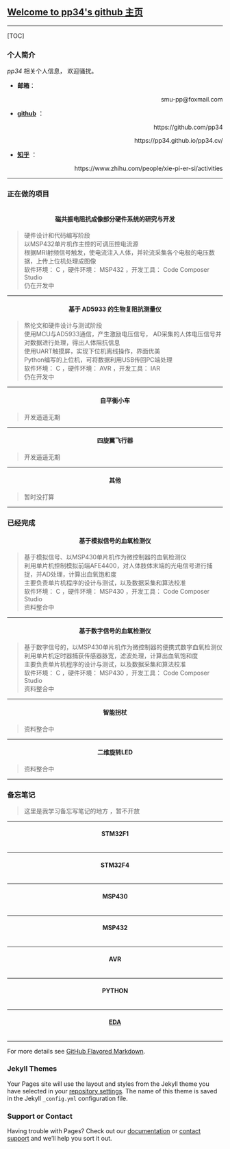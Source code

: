 ## [Welcome to pp34's github 主页](https://pp34.github.io/pp34.cv/)

--------------------

[TOC]<br />
### 个人简介
*pp34*	相关个人信息， 欢迎骚扰。
 
 - **邮箱**：

 <p align="right">smu-pp@foxmail.com</p> 

 - [**github**](https://github.com/pp34) ：

 <p align="right">https://github.com/pp34</p> 

 <p align="right">https://pp34.github.io/pp34.cv/</p> 

 - [**知乎**](https://www.zhihu.com/people/xie-pi-er-si/activities) ：

 <p align="right">https://www.zhihu.com/people/xie-pi-er-si/activities </p> 

-------------------

### 正在做的项目

####  <center>磁共振电阻抗成像部分硬件系统的研究与开发</center>
> 硬件设计和代码编写阶段<br />
> 以MSP432单片机作主控的可调压控电流源<br />
> 根据MRI射频信号触发，使电流注入人体，并轮流采集各个电极的电压数据，上传上位机处理成图像<br />
> 软件环境： C ，硬件环境： MSP432 ，开发工具： Code Composer Studio<br />
> 仍在开发中<br />

-------------------
#### <center>基于 AD5933 的生物复阻抗测量仪</center>
> 熬伦文和硬件设计与测试阶段<br />
> 使用MCU与AD5933通信，产生激励电压信号， AD采集的人体电压信号并对数据进行处理，得出人体阻抗信息<br />
> 使用UART触摸屏，实现下位机离线操作，界面优美<br />
> Python编写的上位机，可将数据利用USB传回PC端处理<br />
> 软件环境： C ，硬件环境： AVR ，开发工具： IAR<br />
> 仍在开发中<br />

 -------------------
####  <center>自平衡小车</center>
> 开发遥遥无期<br />

-------------------
#### <center>四旋翼飞行器</center>
> 开发遥遥无期<br />

-------------------
#### <center> 其他</center>
> 暂时没打算<br />  

-------------------

### 已经完成  

#### <center>基于模拟信号的血氧检测仪</center>
> 基于模拟信号、以MSP430单片机作为微控制器的血氧检测仪<br />
> 利用单片机控制模拟前端AFE4400，对人体肢体末端的光电信号进行捕捉，并AD处理，计算出血氧饱和度<br />
> 主要负责单片机程序的设计与测试，以及数据采集和算法校准<br />
> 软件环境： C ，硬件环境： MSP430 ，开发工具： Code Composer Studio<br />
> 资料整合中<br />

-------------------

#### <center>基于数字信号的血氧检测仪</center>
> 基于数字信号的，以MSP430单片机作为微控制器的便携式数字血氧检测仪<br />
> 利用单片机定时器捕获传感器脉宽，滤波处理，计算出血氧饱和度<br />
> 主要负责单片机程序的设计与测试，以及数据采集和算法校准<br />
> 软件环境： C ，硬件环境： MSP430 ，开发工具： Code Composer Studio<br />
> 资料整合中<br />

-------------------
####  <center>智能拐杖</center>
> 资料整合中<br />  

-------------------
#### <center>二维旋转LED</center>
> 资料整合中<br />   

-------------------


### 备忘笔记
> 这里是我学习备忘写笔记的地方  ，暂不开放<br />

-------------------

#### <center>STM32F1</center><br />  

-------------------
#### <center>STM32F4</center><br /> 

-------------------
#### <center>MSP430</center><br /> 

-------------------
#### <center>MSP432</center><br />   

-------------------
#### <center>AVR</center><br />  

-------------------
#### <center>PYTHON</center><br />  


-------------------
 #### <center>[EDA](https://github.com/pp34/EDA/blob/master/EDA%20AD10.md)</center><br /> 
 
-------------------

For more details see [GitHub Flavored Markdown](https://guides.github.com/features/mastering-markdown/).

### Jekyll Themes

Your Pages site will use the layout and styles from the Jekyll theme you have selected in your [repository settings](https://github.com/pp34/pp34.cv/settings). The name of this theme is saved in the Jekyll `_config.yml` configuration file.

### Support or Contact

Having trouble with Pages? Check out our [documentation](https://help.github.com/categories/github-pages-basics/) or [contact support](https://github.com/contact) and we’ll help you sort it out.

